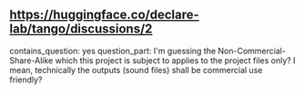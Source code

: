 ## https://huggingface.co/declare-lab/tango/discussions/2

contains_question: yes
question_part: I'm guessing the Non-Commercial-Share-Alike which this project is subject to applies to the project files only? I mean, technically the outputs (sound files) shall be commercial use friendly?